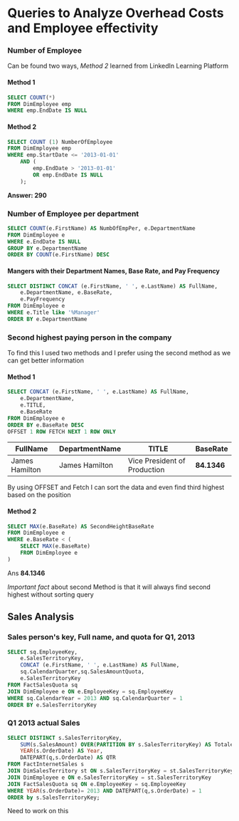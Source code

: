 # Queries to Analyze Overhead Costs and Employee effectivity

### Number of Employee
Can be found two ways, _Method 2_ learned from LinkedIn Learning Platform

#### Method 1
```SQL
SELECT COUNT(*)
FROM DimEmployee emp 
WHERE emp.EndDate IS NULL
```
#### Method 2
```SQL
SELECT COUNT (1) NumberOfEmployee
FROM DimEmployee emp
WHERE emp.StartDate <= '2013-01-01'
    AND (
        emp.EndDate > '2013-01-01'
        OR emp.EndDate IS NULL 
    );
```
**Answer: 290**

### Number of Employee per department
```SQL
SELECT COUNT(e.FirstName) AS NumbOfEmpPer, e.DepartmentName
FROM DimEmployee e 
WHERE e.EndDate IS NULL
GROUP BY e.DepartmentName
ORDER BY COUNT(e.FirstName) DESC
```

 #### Mangers with their Department Names, Base Rate, and Pay Frequency  
```SQL
SELECT DISTINCT CONCAT (e.FirstName, ' ', e.LastName) AS FullName, 
    e.DepartmentName, e.BaseRate, 
    e.PayFrequency
FROM DimEmployee e
WHERE e.Title like '%Manager'
ORDER BY e.DepartmentName 
```

### Second highest paying person in the company 

To find this I used two methods and I prefer using the second method as we can get better information 

#### Method 1
```SQL
SELECT CONCAT (e.FirstName, ' ', e.LastName) AS FullName, 
    e.DepartmentName, 
    e.TITLE,
    e.BaseRate 
FROM DimEmployee e
ORDER BY e.BaseRate DESC
OFFSET 1 ROW FETCH NEXT 1 ROW ONLY
```
| FullName | DepartmentName | TITLE | BaseRate |
| ------------- | ------------- | --- | ----- |
| James Hamilton  | James Hamilton | Vice President of Production | **84.1346** |

By using OFFSET and Fetch I can sort the data and even find third highest based on the position

#### Method 2
```SQL
SELECT MAX(e.BaseRate) AS SecondHeightBaseRate
FROM DimEmployee e
WHERE e.BaseRate < (
    SELECT MAX(e.BaseRate)
    FROM DimEmployee e
)
```
Ans **84.1346**

_Important fact_ about second Method is that it will always find second highest without sorting query

## Sales Analysis
### Sales person's key, Full name, and quota for Q1, 2013
```SQL
SELECT sq.EmployeeKey, 
    e.SalesTerritoryKey, 
    CONCAT (e.FirstName, ' ', e.LastName) AS FullName,
    sq.CalendarQuarter,sq.SalesAmountQuota, 
    e.SalesTerritoryKey
FROM FactSalesQuota sq
JOIN DimEmployee e ON e.EmployeeKey = sq.EmployeeKey
WHERE sq.CalendarYear = 2013 AND sq.CalendarQuarter = 1
ORDER BY e.SalesTerritoryKey
```
### Q1 2013 actual Sales 
```SQL
SELECT DISTINCT s.SalesTerritoryKey, 
    SUM(s.SalesAmount) OVER(PARTITION BY s.SalesTerritoryKey) AS TotaleSales, 
    YEAR(s.OrderDate) AS Year, 
    DATEPART(q,s.OrderDate) AS QTR
FROM FactInternetSales s
JOIN DimSalesTerritory st ON s.SalesTerritoryKey = st.SalesTerritoryKey
JOIN DimEmployee e ON e.SalesTerritoryKey = st.SalesTerritoryKey
JOIN FactSalesQuota sq ON e.EmployeeKey = sq.EmployeeKey
WHERE YEAR(s.OrderDate)= 2013 AND DATEPART(q,s.OrderDate) = 1
ORDER by s.SalesTerritoryKey;
```
Need to work on this
